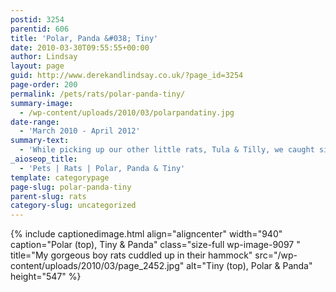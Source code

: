 ```yaml
---
postid: 3254
parentid: 606
title: 'Polar, Panda &#038; Tiny'
date: 2010-03-30T09:55:55+00:00
author: Lindsay
layout: page
guid: http://www.derekandlindsay.co.uk/?page_id=3254
page-order: 200
permalink: /pets/rats/polar-panda-tiny/
summary-image:
  - /wp-content/uploads/2010/03/polarpandatiny.jpg
date-range:
  - 'March 2010 - April 2012'
summary-text:
  - 'While picking up our other little rats, Tula & Tilly, we caught sight of these handsome, rather large fully grown boys.  I tried to resist, honest, but the next day we popped back and three cuddly boys joined the family.'
_aioseop_title:
  - 'Pets | Rats | Polar, Panda & Tiny'
template: categorypage
page-slug: polar-panda-tiny
parent-slug: rats
category-slug: uncategorized
---
```

{% include captionedimage.html align="aligncenter" width="940" caption="Polar (top), Tiny & Panda" class="size-full wp-image-9097 " title="My gorgeous boy rats cuddled up in their hammock" src="/wp-content/uploads/2010/03/page_2452.jpg" alt="Tiny (top), Polar & Panda" height="547" %} 

<p style="text-align: center;">